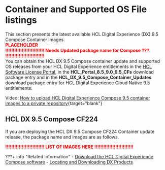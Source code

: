 # Container and Supported OS File listings

This section presents the latest available HCL Digital Experience (DX) 9.5 Compose Container images.
<br><span style="color:red">**PLACEHOLDER**</span> <br>
<span style="color:red">**!!!!!!!!!!!!!!!!!!!!!!!!!! Needs Updated package name for Compose ??? !!!!!!!!!!!!!!!!!!!!!!!!!!**</span> <br>
You can obtain the HCL DX 9.5 Compose container update and supported OS releases from your HCL Digital Experience entitlements in the [HCL Software License Portal](https://hclsoftware.flexnetoperations.com/flexnet/operationsportal/logon.do), in the **HCL_Portal_8.5_9.0_9.5_CFs** download package entry and in the **HCL_DX_9.5_Compose_Container_Updates** download package entry for HCL Digital Experience Cloud Native 9.5 entitlements.

Video: [How to upload HCL Digital Experience Compose 9.5 container images to a private repository](https://youtu.be/XJONRdpgCuo){target="blank"}

## HCL DX 9.5 Compose CF224

If you are deploying the HCL DX 9.5 Compose CF224 Container update release, the package name and images are as follows.

<span style="color:red">**!!!!!!!!!!!!!!!!!!!!!!!!!! LIST OF IMAGES HERE !!!!!!!!!!!!!!!!!!!!!!!!!!**</span>

???+ info "Related information"
    - [Download the HCL Digital Experience Compose software](../kubernetes_deployment/download_sw.md)
    - [Locating and Downloading DX Products](../kubernetes_deployment/locating-downloads.md)